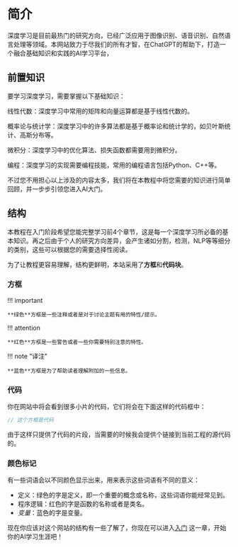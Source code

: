 # 简介

深度学习是目前最热门的研究方向，已经广泛应用于图像识别、语音识别、自然语言处理等领域。本网站致力于尽我们的所有才智，在ChatGPT的帮助下，打造一个融合基础知识和实践的AI学习平台，

## 前置知识

要学习深度学习，需要掌握以下基础知识：

线性代数：深度学习中常用的矩阵和向量运算都是基于线性代数的。

概率论与统计学：深度学习中的许多算法都是基于概率论和统计学的，如贝叶斯统计、高斯分布等。

微积分：深度学习中的优化算法、损失函数都需要用到微积分。

编程：深度学习的实现需要编程技能，常用的编程语言包括Python、C++等。

不过您不用担心以上涉及的内容太多，我们将在本教程中将您需要的知识进行简单回顾，并一步步引领您进入AI大门。
## 结构

本教程在入门阶段希望您能完整学习前4个章节，这是每一个深度学习所必备的基本知识。再之后由于个人的研究方向差异，会产生诸如分割，检测，NLP等等细分的类别，这些可以根据您的需要选择性阅读。

为了让教程更容易理解，结构更鲜明，本站采用了**方框**和**代码块**。

### 方框

!!! important

	**绿色**方框是一些注释或者是对于讨论主题有用的特性/提示。

!!! attention

	**红色**方框是一些警告或者一些你需要特别注意的特性。

!!! note "译注"

	**蓝色**方框是为了帮助读者理解附加的一些信息。

### 代码

你在网站中将会看到很多小片的代码，它们将会在下面这样的代码框中：

```c++
// 这个方框是代码
```

由于这样只提供了代码的片段，当需要的时候我会提供个链接到当前工程的源代码的。

### 颜色标记

有一些词语会以不同颜色显示出来，用来表示这些词语有不同的意义：

- <def>定义</def>：绿色的字是定义，即一个重要的概念或名称，这些词语你能经常见到。
- <fun>程序逻辑</fun>：红色的字是函数的名称或者是类名。
- <var>变量</var>：蓝色的字是变量。

现在你应该对这个网站的结构有一些了解了，你现在可以进入[入门](01%20Getting%20started/01%20Introduction.md) 这一章，开始你的AI学习生涯吧！